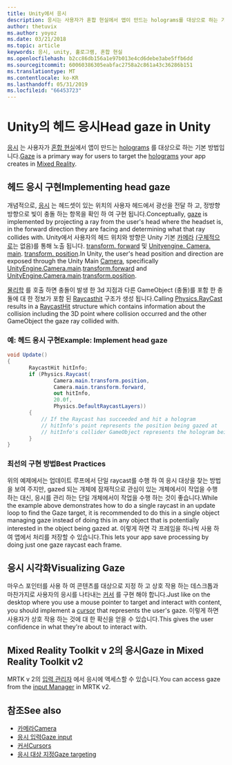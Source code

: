 ```yaml
---
title: Unity에서 응시
description: 응시는 사용자가 혼합 현실에서 앱이 만드는 holograms를 대상으로 하는 기본 방법입니다.
author: thetuvix
ms.author: yoyoz
ms.date: 03/21/2018
ms.topic: article
keywords: 응시, unity, 홀로그램, 혼합 현실
ms.openlocfilehash: b2cc86db156a1e97b013e4cd6debe3abe5ffb6dd
ms.sourcegitcommit: 60060386305eabfac2758a2c861a43c36286b151
ms.translationtype: MT
ms.contentlocale: ko-KR
ms.lasthandoff: 05/31/2019
ms.locfileid: "66453723"
---
```

# <a name="head-gaze-in-unity"></a><span data-ttu-id="3417d-104">Unity의 헤드 응시</span><span class="sxs-lookup"><span data-stu-id="3417d-104">Head gaze in Unity</span></span>

<span data-ttu-id="3417d-105">[응시](gaze.md) 는 사용자가 [혼합 현실](mixed-reality.md)에서 앱이 만드는 [holograms](hologram.md) 를 대상으로 하는 기본 방법입니다.</span><span class="sxs-lookup"><span data-stu-id="3417d-105">[Gaze](gaze.md) is a primary way for users to target the [holograms](hologram.md) your app creates in [Mixed Reality](mixed-reality.md).</span></span>


## <a name="implementing-head-gaze"></a><span data-ttu-id="3417d-106">헤드 응시 구현</span><span class="sxs-lookup"><span data-stu-id="3417d-106">Implementing head gaze</span></span>

<span data-ttu-id="3417d-107">개념적으로, [응시](gaze.md) 는 헤드셋이 있는 위치의 사용자 헤드에서 광선을 전달 하 고, 정방향 방향으로 빛이 충돌 하는 항목을 확인 하 여 구현 됩니다.</span><span class="sxs-lookup"><span data-stu-id="3417d-107">Conceptually, [gaze](gaze.md) is implemented by projecting a ray from the user's head where the headset is, in the forward direction they are facing and determining what that ray collides with.</span></span> <span data-ttu-id="3417d-108">Unity에서 사용자의 헤드 위치와 방향은 Unity 기본 [카메라](camera-in-unity.md) [(구체적으로](http://docs.unity3d.com/ScriptReference/Camera-main.html)는 없음)를 통해 노출 됩니다. [transform. forward](http://docs.unity3d.com/ScriptReference/Transform-forward.html) 및 [Unityengine. Camera. main](http://docs.unity3d.com/ScriptReference/Camera-main.html). [transform. position](http://docs.unity3d.com/ScriptReference/Transform-position.html).</span><span class="sxs-lookup"><span data-stu-id="3417d-108">In Unity, the user's head position and direction are exposed through the Unity Main [Camera](camera-in-unity.md), specifically [UnityEngine.Camera.main](http://docs.unity3d.com/ScriptReference/Camera-main.html).[transform.forward](http://docs.unity3d.com/ScriptReference/Transform-forward.html) and [UnityEngine.Camera.main](http://docs.unity3d.com/ScriptReference/Camera-main.html).[transform.position](http://docs.unity3d.com/ScriptReference/Transform-position.html).</span></span>

<span data-ttu-id="3417d-109">[물리학](http://docs.unity3d.com/ScriptReference/Physics.Raycast.html) 를 호출 하면 충돌이 발생 한 3d 지점과 다른 GameObject (충돌)를 포함 한 충돌에 대 한 정보가 포함 된 [Raycasthit](http://docs.unity3d.com/ScriptReference/RaycastHit.html) 구조가 생성 됩니다.</span><span class="sxs-lookup"><span data-stu-id="3417d-109">Calling [Physics.RayCast](http://docs.unity3d.com/ScriptReference/Physics.Raycast.html) results in a [RaycastHit](http://docs.unity3d.com/ScriptReference/RaycastHit.html) structure which contains information about the collision including the 3D point where collision occurred and the other GameObject the gaze ray collided with.</span></span>

### <a name="example-implement-head-gaze"></a><span data-ttu-id="3417d-110">예: 헤드 응시 구현</span><span class="sxs-lookup"><span data-stu-id="3417d-110">Example: Implement head gaze</span></span>

```cs
void Update()
{
       RaycastHit hitInfo;
       if (Physics.Raycast(
               Camera.main.transform.position,
               Camera.main.transform.forward,
               out hitInfo,
               20.0f,
               Physics.DefaultRaycastLayers))
       {
           // If the Raycast has succeeded and hit a hologram
           // hitInfo's point represents the position being gazed at
           // hitInfo's collider GameObject represents the hologram being gazed at
       }
}
```

### <a name="best-practices"></a><span data-ttu-id="3417d-111">최선의 구현 방법</span><span class="sxs-lookup"><span data-stu-id="3417d-111">Best Practices</span></span>

<span data-ttu-id="3417d-112">위의 예제에서는 업데이트 루프에서 단일 raycast를 수행 하 여 응시 대상을 찾는 방법을 보여 주지만, gazed 되는 개체에 잠재적으로 관심이 있는 개체에서이 작업을 수행 하는 대신, 응시를 관리 하는 단일 개체에서이 작업을 수행 하는 것이 좋습니다.</span><span class="sxs-lookup"><span data-stu-id="3417d-112">While the example above demonstrates how to do a single raycast in an update loop to find the Gaze target, it is recommended to do this in a single object managing gaze instead of doing this in any object that is potentially interested in the object being gazed at.</span></span> <span data-ttu-id="3417d-113">이렇게 하면 각 프레임을 하나씩 사용 하 여 앱에서 처리를 저장할 수 있습니다.</span><span class="sxs-lookup"><span data-stu-id="3417d-113">This lets your app save processing by doing just one gaze raycast each frame.</span></span>

## <a name="visualizing-gaze"></a><span data-ttu-id="3417d-114">응시 시각화</span><span class="sxs-lookup"><span data-stu-id="3417d-114">Visualizing Gaze</span></span>

<span data-ttu-id="3417d-115">마우스 포인터를 사용 하 여 콘텐츠를 대상으로 지정 하 고 상호 작용 하는 데스크톱과 마찬가지로 사용자의 응시를 나타내는 [커서](cursors.md) 를 구현 해야 합니다.</span><span class="sxs-lookup"><span data-stu-id="3417d-115">Just like on the desktop where you use a mouse pointer to target and interact with content, you should implement a [cursor](cursors.md) that represents the user's gaze.</span></span> <span data-ttu-id="3417d-116">이렇게 하면 사용자가 상호 작용 하는 것에 대 한 확신을 얻을 수 있습니다.</span><span class="sxs-lookup"><span data-stu-id="3417d-116">This gives the user confidence in what they're about to interact with.</span></span>

## <a name="gaze-in-mixed-reality-toolkit-v2"></a><span data-ttu-id="3417d-117">Mixed Reality Toolkit v 2의 응시</span><span class="sxs-lookup"><span data-stu-id="3417d-117">Gaze in Mixed Reality Toolkit v2</span></span>
<span data-ttu-id="3417d-118">MRTK v 2의 [입력 관리자](https://microsoft.github.io/MixedRealityToolkit-Unity/Documentation/Input/Overview.html) 에서 응시에 액세스할 수 있습니다.</span><span class="sxs-lookup"><span data-stu-id="3417d-118">You can access gaze from the [input Manager](https://microsoft.github.io/MixedRealityToolkit-Unity/Documentation/Input/Overview.html) in MRTK v2.</span></span>

## <a name="see-also"></a><span data-ttu-id="3417d-119">참조</span><span class="sxs-lookup"><span data-stu-id="3417d-119">See also</span></span>
* [<span data-ttu-id="3417d-120">카메라</span><span class="sxs-lookup"><span data-stu-id="3417d-120">Camera</span></span>](camera-in-unity.md)
* [<span data-ttu-id="3417d-121">응시 입력</span><span class="sxs-lookup"><span data-stu-id="3417d-121">Gaze input</span></span>](gaze.md)
* [<span data-ttu-id="3417d-122">커서</span><span class="sxs-lookup"><span data-stu-id="3417d-122">Cursors</span></span>](cursors.md)
* [<span data-ttu-id="3417d-123">응시 대상 지정</span><span class="sxs-lookup"><span data-stu-id="3417d-123">Gaze targeting</span></span>](gaze-targeting.md)
